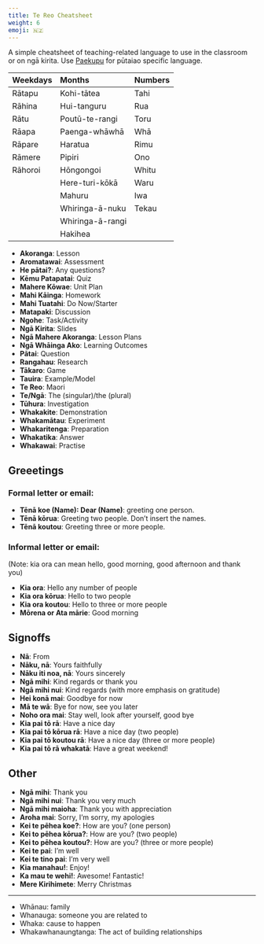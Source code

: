 ```yaml
---
title: Te Reo Cheatsheet
weight: 6
emoji: 🇳🇿
---
```


A simple cheatsheet of teaching-related language to use in the classroom or on ngā kirita. Use [Paekupu](https://paekupu.co.nz/words/wordlist/te-reo-pūtaiao/english-to-maori) for pūtaiao specific language.

| Weekdays | Months           | Numbers |
|:---------|:-----------------|:--------|
| Rātapu   | Kohi-tātea       | Tahi    |
| Rāhina   | Hui-tanguru      | Rua     |
| Rātu     | Poutū-te-rangi   | Toru    |
| Rāapa    | Paenga-whāwhā    | Whā     |
| Rāpare   | Haratua          | Rimu    |
| Rāmere   | Pipiri           | Ono     |
| Rāhoroi  | Hōngongoi        | Whitu   |
|          | Here-turi-kōkā   | Waru    |
|          | Mahuru           | Iwa     |
|          | Whiringa-ā-nuku  | Tekau   |
|          | Whiringa-ā-rangi |         |
|          | Hakihea          |         |

- __Akoranga__: Lesson
- __Aromatawai__: Assessment
- __He pātai?__: Any questions?
- __Kēmu Patapatai__: Quiz
- __Mahere Kōwae__: Unit Plan
- __Mahi Kāinga__: Homework
- __Mahi Tuatahi__: Do Now/Starter
- __Matapaki__: Discussion
- __Ngohe__: Task/Activity
- __Ngā Kirita__: Slides
- __Ngā Mahere Akoranga__: Lesson Plans
- __Ngā Whāinga Ako__: Learning Outcomes
- __Pātai__: Question
- __Rangahau__: Research
- __Tākaro__: Game
- __Tauira__: Example/Model
- __Te Reo__: Maori
- __Te/Ngā__: The (singular)/the (plural)
- __Tūhura__: Investigation
- __Whakakite__: Demonstration
- __Whakamātau__: Experiment
- __Whakaritenga__: Preparation
- __Whakatika__: Answer
- __Whakawai__: Practise

## Greeetings

### Formal letter or email:

- __Tēnā koe (Name): Dear (Name)__: greeting one person.
- __Tēnā kōrua__: Greeting two people. Don’t insert the names.
- __Tēnā koutou__: Greeting three or more people.

### Informal letter or email:
  
(Note: kia ora can mean hello, good morning, good afternoon and thank you)

- __Kia ora__: Hello any number of people
- __Kia ora kōrua__: Hello to two people
- __Kia ora koutou__: Hello to three or more people
- __Mōrena or Ata mārie__: Good morning

## Signoffs

- __Nā__: From
- __Nāku, nā__: Yours faithfully
- __Nāku iti noa, nā__: Yours sincerely
- __Ngā mihi__: Kind regards or thank you
- __Ngā mihi nui__: Kind regards (with more emphasis on gratitude)
- __Hei konā mai__: Goodbye for now
- __Mā te wā__: Bye for now, see you later
- __Noho ora mai__: Stay well, look after yourself, good bye
- __Kia pai tō rā__: Have a nice day
- __Kia pai tō kōrua rā__: Have a nice day (two people)
- __Kia pai tō koutou rā__: Have a nice day (three or more people)
- __Kia pai tō rā whakatā__: Have a great weekend!

## Other

- __Ngā mihi__: Thank you
- __Ngā mihi nui__: Thank you very much
- __Ngā mihi maioha__: Thank you with appreciation
- __Aroha mai__: Sorry, I’m sorry, my apologies
- __Kei te pēhea koe?__: How are you? (one person)
- __Kei to pēhea kōrua?__: How are you? (two people)
- __Kei to pēhea koutou?__: How are you? (three or more people)
- __Kei te pai__: I’m well
- __Kei te tino pai__: I’m very well
- __Kia manahau!__: Enjoy!
- __Ka mau te wehi!__: Awesome! Fantastic!
- __Mere Kirihimete__: Merry Christmas

---

- Whānau: family
- Whanauga: someone you are related to
- Whaka: cause to happen
- Whakawhanaungtanga: The act of building relationships




